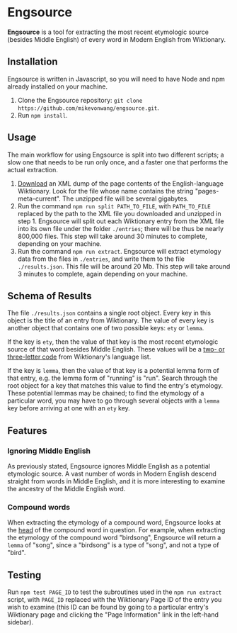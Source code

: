 # Engsource

**Engsource** is a tool for extracting the most recent etymologic source (besides Middle English) of every word in Modern English from Wiktionary.

## Installation

Engsource is written in Javascript, so you will need to have Node and npm already installed on your machine.

1. Clone the Engsource repository: `git clone https://github.com/mikevonwang/engsource.git`.
2. Run `npm install`.

## Usage

The main workflow for using Engsource is split into two different scripts; a slow one that needs to be run only once, and a faster one that performs the actual extraction.

1. [Download](https://dumps.wikimedia.org/enwiktionary/) an XML dump of the page contents of the English-language Wiktionary. Look for the file whose name contains the string "pages-meta-current". The unzipped file will be several gigabytes.
2. Run the command `npm run split PATH_TO_FILE`, with `PATH_TO_FILE` replaced by the path to the XML file you downloaded and unzipped in step 1. Engsource will split out each Wiktionary entry from the XML file into its own file under the folder `./entries`; there will be thus be nearly 800,000 files. This step will take around 30 minutes to complete, depending on your machine.
3. Run the command `npm run extract`. Engsource will extract etymology data from the files in `./entries`, and write them to the file `./results.json`. This file will be around 20 Mb. This step will take around 3 minutes to complete, again depending on your machine.

## Schema of Results

The file `./results.json` contains a single root object. Every key in this object is the title of an entry from Wiktionary. The value of every key is another object that contains one of two possible keys: `ety` or `lemma`.

If the key is `ety`, then the value of that key is the most recent etymologic source of that word besides Middle English. These values will be a [two- or three-letter code](https://en.wiktionary.org/wiki/Wiktionary:List_of_languages) from Wiktionary's language list.

If the key is `lemma`, then the value of that key is a potential lemma form of that entry, e.g. the lemma form of "running" is "run". Search through the root object for a key that matches this value to find the entry's etymology. These potential lemmas may be chained; to find the etymology of a particular word, you may have to go through several objects with a `lemma` key before arriving at one with an `ety` key.

## Features

### Ignoring Middle English

As previously stated, Engsource ignores Middle English as a potential etymologic source. A vast number of words in Modern English descend straight from words in Middle English, and it is more interesting to examine the ancestry of the Middle English word.

### Compound words

When extracting the etymology of a compound word, Engsource looks at the [head](https://en.wikipedia.org/wiki/Head_(linguistics)) of the compound word in question. For example, when extracting the etymology of the compound word "birdsong", Engsource will return a `lemma` of "song", since a "birdsong" is a type of "song", and not a type of "bird".

## Testing

Run `npm test PAGE_ID` to test the subroutines used in the `npm run extract` script, with `PAGE_ID` replaced with the Wiktionary Page ID of the entry you wish to examine (this ID can be found by going to a particular entry's Wiktionary page and clicking the "Page Information" link in the left-hand sidebar).
